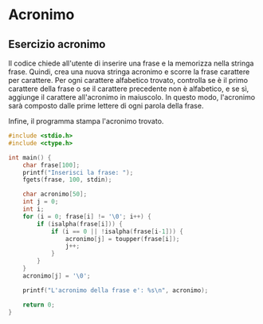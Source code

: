 # Acronimo
## Esercizio acronimo
Il codice chiede all'utente di inserire una frase e la memorizza nella stringa frase. Quindi, crea una nuova stringa acronimo e scorre la frase carattere per carattere. Per ogni carattere alfabetico trovato, controlla se è il primo carattere della frase o se il carattere precedente non è alfabetico, e se sì, aggiunge il carattere all'acronimo in maiuscolo. In questo modo, l'acronimo sarà composto dalle prime lettere di ogni parola della frase.

Infine, il programma stampa l'acronimo trovato.
```C
#include <stdio.h>
#include <ctype.h>

int main() {
    char frase[100];
    printf("Inserisci la frase: ");
    fgets(frase, 100, stdin);

    char acronimo[50];
    int j = 0;
    int i;
    for (i = 0; frase[i] != '\0'; i++) {
        if (isalpha(frase[i])) {
            if (i == 0 || !isalpha(frase[i-1])) {
                acronimo[j] = toupper(frase[i]);
                j++;
            }
        }
    }
    acronimo[j] = '\0';

    printf("L'acronimo della frase e': %s\n", acronimo);

    return 0;
}
```
